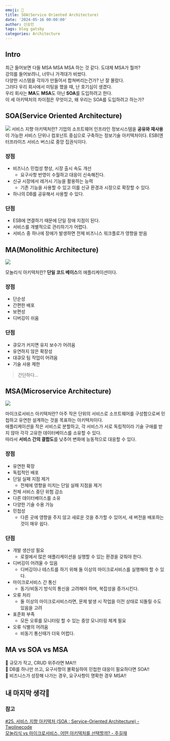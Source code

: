 ```yaml
---
emoji: 🍪
title: SOA(Service Oriented Architecture)
date: '2024-05-16 00:00:00'
author: 신승민
tags: blog gatsby 
categories: Architecture
---
```


## Intro
최근 들어보면 다들 MSA MSA MSA 하는 것 같다. 도대체 MSA가 뭘까?  
강의를 들어보려니, 너무나 가격대가 비쌌다.  
다양한 시스템을 각자가 만들어서 합쳐버리는건가? 난 잘 몰랐다.  
그러다 우리 회사에서 미팅을 했을 때, 난 호기심이 생겼다.  
우리 회사는 **MA**도 **MSA**도 아닌 **SOA**를 도입하려고 한다.  
이 세 아키텍처의 차이점은 무엇이고, 왜 우리는 SOA를 도입하려고 하는가?  

## SOA(Service Oriented Architecture)
![](https://cms.rootstack.com/sites/default/files/inline-images/Captura%20de%20pantalla%202023-08-31%20a%20la%28s%29%2011.16.01.jpg)
서비스 지향 아키텍처란? 기업의 소프트웨어 인프라인 정보시스템을 **공유와 재사용**이 가능한 서비스 단위나 컴포넌트 중심으로 구축하는 정보기술 아키텍처이다. ESB(엔터프라이즈 서비스 버스)로 중앙 집권식이다.

### 장점
* 비즈니스 민첩성 향상, 시장 출시 속도 개선
    - 요구사항 반영이 수월하고 대응이 신속해진다.
* 신규 시장에서 레거시 기능을 활용하는 능력
    - 기존 기능을 사용할 수 있고 이를 신규 환경과 시장으로 확장할 수 있다.
* 하나의 DB를 공유해서 사용할 수 있다.

### 단점
* ESB에 연결하기 때문에 단일 장애 지점이 된다.
* 서비스를 개별적으로 관리하기가 어렵다.
* 서비스 중 하나에 장애가 발생하면 전체 비즈니스 워크플로가 영향을 받음

## MA(Monolithic Architecture)
![](https://yozm.wishket.com/media/news/1813/image001.png)

모놀리식 아키텍처란? **단일 코드 베이스**의 애플리케이션이다.  
### 장점  
* 단순성  
* 간편한 배포
* 보편성
* 디버깅이 쉬움  
  
### 단점  
* 큐모가 커지면 유지 보수가 어려움  
* 유연하지 않은 확장성  
* 대큐모 팀 작업이 어려움
* 기술 사용 제한

> 간단하다...
## MSA(Microservice Architecture)
![](https://yozm.wishket.com/media/news/1813/image003.png)  
  
마이크로서비스 아키텍처란? 아주 작은 단위의 서비스로 소프트웨어를 구성함으로써 민첩하고 유연한 설계하는 것을 목표하는 아키텍처이다.  
애플리케이션을 작은 서비스로 분할하고, 각 서비스가 서로 독립적이라 기술 구애를 받지 않아 각각 고유한 데이터베이스를 소유할 수 있다.  
따라서 **서비스 간의 결합도**를 낮추어 변화에 능동적으로 대응할 수 있다.

### 장점
* 유연한 확장
* 독립적인 배포
* 단일 실패 지점 제거
    - 전체에 영향을 미치는 단일 실패 지점을 제거
* 전체 서비스 중단 위험 감소
* 다른 데이터베이스를 소유
* 다양한 기술 수용 가능
* 민첩성
    - 다른 곳에 영향을 주지 않고 새로운 것을 추가할 수 있어서, 새 버전을 배포하는 것이 매우 쉽다.  

### 단점  
* 개발 생산성 필요
    - 로컬에서 많은 애플리케이션을 실행할 수 있는 환경을 갖춰야 한다.
* 디버깅이 어려울 수 있음
    - 디버깅이나 테스트를 하기 위해 둘 이상의 마이크로서비스를 실행해야 할 수 있다.
* 마이크로서비스 간 통신
    - 동기/비동기 방식의 통신을 고려해야 하며, 복잡성을 증가시킨다.
* 오류 처리
    - 둘 이상의 마이크로서비스라면, 문제 발생 시 작업을 이전 상태로 되돌릴 수도 있음을 고려
* 표준화 부족
    - 모든 오류를 모니터링 할 수 있는 중앙 모니터링 체계 필요
* 오류 식별의 어려움
    - 비동기 통신때가 더욱 어렵다.
## MA vs SOA vs MSA
🚀 규모가 작고, CRUD 위주라면 MA!!!  
🚀 DB를 하나만 쓰고, 요구사항이 불확실하여 민첩한 대응이 필요하다면 SOA!!  
🚀 비즈니스가 성장해 나가는 경우, 요구사항이 명확한 경우 MSA!!  

## 내 마지막 생각👻

### 참고
[#25. 서비스 지향 아키텍처 (SOA : Service-Oriented Architecture) - Twolinecode](https://medium.com/twolinecode/25-%EC%84%9C%EB%B9%84%EC%8A%A4-%EC%A7%80%ED%96%A5-%EC%95%84%ED%82%A4%ED%85%8D%EC%B2%98-soa-service-oriented-architecture-b59c2294bf2f)  
[모놀리식 vs 마이크로서비스, 어떤 아키텍처를 선택할까? - 주길재](https://yozm.wishket.com/magazine/detail/1813/)
[]()

```toc

```